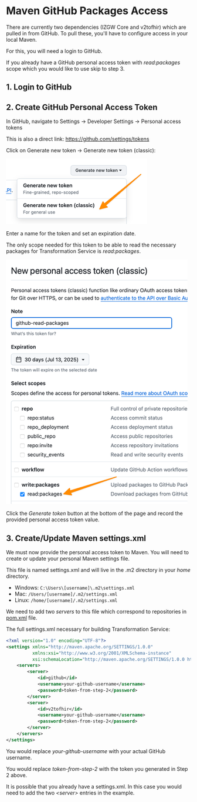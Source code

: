 # Maven GitHub Packages Access

There are currently two dependencies (IZGW Core and v2tofhir) which are pulled in from GitHub. To pull these, you'll have to configure access in your local Maven.

For this, you will need a login to GitHub.

If you already have a GitHub personal access token with _read:packages_ scope which you would like to use skip to step 3.

## 1. Login to GitHub

## 2. Create GitHub Personal Access Token

In GitHub, navigate to Settings &rarr; Developer Settings &rarr; Personal access tokens 

This is also a direct link: https://github.com/settings/tokens

Click on Generate new token &rarr; Generate new token (classic):

![github_generate_new_token.png](images/github_generate_new_token.png)

Enter a name for the token and set an expiration date.  

The only scope needed for this token to be able to read the necessary packages for Transformation Service is _read:packages_. 

![github_generate_new_token_2.png](images/github_generate_new_token_2.png)

Click the _Generate token_ button at the bottom of the page and record the provided personal access token value.

## 3. Create/Update Maven settings.xml

We must now provide the personal access token to Maven. You will need to create or update your personal Maven settings file.

This file is named settings.xml and will live in the .m2 directory in your _home_ directory.

- Windows: ```C:\Users\[username]\.m2\settings.xml```
- Mac: ```/Users/[username]/.m2/settings.xml```
- Linux: ```/home/[username]/.m2/settings.xml```

We need to add two _servers_ to this file which correspond to repositories in [pom.xml](../pom.xml) file. 

The full settings.xml necessary for building Transformation Service:

```xml
<?xml version="1.0" encoding="UTF-8"?>
<settings xmlns="http://maven.apache.org/SETTINGS/1.0.0"
          xmlns:xsi="http://www.w3.org/2001/XMLSchema-instance"
          xsi:schemaLocation="http://maven.apache.org/SETTINGS/1.0.0 http://maven.apache.org/xsd/settings-1.0.0.xsd">
    <servers>
        <server>
            <id>github</id>
            <username>your-github-username</username>
            <password>token-from-step-2</password>
        </server>
        <server>
            <id>v2tofhir</id>
            <username>your-github-username</username>
            <password>token-from-step-2</password>
        </server>
    </servers>
</settings>
```

You would replace _your-github-username_ with your actual GitHub username.

You would replace _token-from-step-2_ with the token you generated in Step 2 above.

It is possible that you already have a settings.xml.  In this case you would need to add the two _\<server\>_ entries in the example. 
